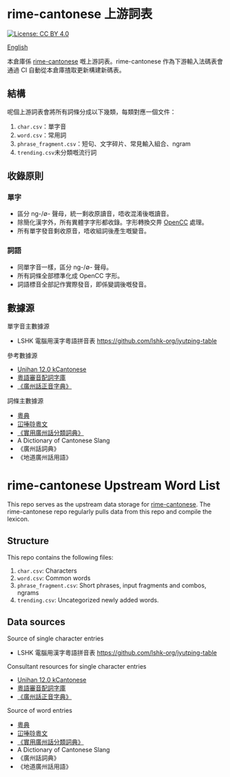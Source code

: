 # rime-cantonese 上游詞表

[![License: CC BY 4.0](https://img.shields.io/badge/License-CC_BY_4.0-red.svg)](https://creativecommons.org/licenses/by/4.0/)

[English](https://github.com/CanCLID/rime-cantonese-upstream#rime-cantonese-upstream-word-list)

本倉庫係 [rime-cantonese](https://github.com/rime/rime-cantonese) 嘅上游詞表。rime-cantonese 作為下游輸入法碼表會通過 CI 自動從本倉庫揸取更新構建新碼表。

## 結構

呢個上游詞表會將所有詞條分成以下幾類，每類對應一個文件：

1. `char.csv`：單字音
1. `word.csv`：常用詞
1. `phrase_fragment.csv`：短句、文字碎片、常見輸入組合、ngram
1. `trending.csv`未分類嘅流行詞

## 收錄原則

### 單字

- 區分 ng-/∅- 聲母，統一剩收原讀音，唔收混淆後嘅讀音。
- 除簡化漢字外，所有異體字字形都收錄。字形轉換交畀 [OpenCC](https://github.com/BYVoid/OpenCC) 處理。
- 所有單字發音剩收原音，唔收組詞後產生嘅變音。

### 詞語

- 同單字音一樣，區分 ng-/∅- 聲母。
- 所有詞條全部標準化成 OpenCC 字形。
- 詞語標音全部記作實際發音，即係變調後嘅發音。

## 數據源

單字音主數據源

- LSHK 電腦用漢字粵語拼音表 https://github.com/lshk-org/jyutping-table

參考數據源

- [Unihan 12.0 kCantonese](https://www.unicode.org/charts/unihan.html)
- [粵語審音配詞字庫](https://humanum.arts.cuhk.edu.hk/Lexis/lexi-can/)
- [《廣州話正音字典》](https://github.com/jyutnet/cantonese-books-data/tree/master/2004_%E5%BB%A3%E5%B7%9E%E8%A9%B1%E6%AD%A3%E9%9F%B3%E5%AD%97%E5%85%B8)

詞條主數據源

- [粵典](https://words.hk/faiman/analysis/wordslist/)
- [冚唪唥粵文](https://hambaanglaang.hk/)
- [《實用廣州話分類詞典》](https://github.com/rime/rime-cantonese/blob/build/lexicons/%E3%80%8A%E5%AF%A6%E7%94%A8%E5%BB%A3%E5%B7%9E%E8%A9%B1%E5%88%86%E9%A1%9E%E8%A9%9E%E5%85%B8%E3%80%8B.tsv)
- A Dictionary of Cantonese Slang
- 《廣州話詞典》
- 《地道廣州話用語》

# rime-cantonese Upstream Word List

This repo serves as the upstream data storage for [rime-cantonese](https://github.com/rime/rime-cantonese). The rime-cantonese repo regularly pulls data from this repo and compile the lexicon.

## Structure

This repo contains the following files:

1. `char.csv`: Characters
1. `word.csv`: Common words
1. `phrase_fragment.csv`: Short phrases, input fragments and combos, ngrams
1. `trending.csv`: Uncategorized newly added words.

## Data sources

Source of single character entries

- LSHK 電腦用漢字粵語拼音表 https://github.com/lshk-org/jyutping-table

Consultant resources for single character entries

- [Unihan 12.0 kCantonese](https://www.unicode.org/charts/unihan.html)
- [粵語審音配詞字庫](https://humanum.arts.cuhk.edu.hk/Lexis/lexi-can/)
- [《廣州話正音字典》](https://github.com/jyutnet/cantonese-books-data/tree/master/2004_%E5%BB%A3%E5%B7%9E%E8%A9%B1%E6%AD%A3%E9%9F%B3%E5%AD%97%E5%85%B8)

Source of word entries

- [粵典](https://words.hk/faiman/analysis/wordslist/)
- [冚唪唥粵文](https://hambaanglaang.hk/)
- [《實用廣州話分類詞典》](https://github.com/rime/rime-cantonese/blob/build/lexicons/%E3%80%8A%E5%AF%A6%E7%94%A8%E5%BB%A3%E5%B7%9E%E8%A9%B1%E5%88%86%E9%A1%9E%E8%A9%9E%E5%85%B8%E3%80%8B.tsv)
- A Dictionary of Cantonese Slang
- 《廣州話詞典》
- 《地道廣州話用語》
